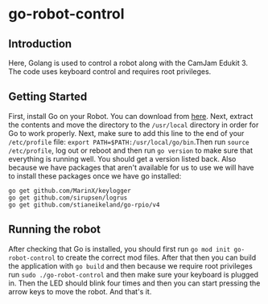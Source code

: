 # go-robot-control

## Introduction

Here, Golang is used to control a robot along with the CamJam Edukit 3. The code uses keyboard control and requires root privileges. 

## Getting Started

First, install Go on your Robot. You can download from [here](https://go.dev/dl/). Next, extract the contents and move the directory to the `/usr/local` directory in order for Go to work properly. Next, make sure to add this line to the end of your `/etc/profile` file: `export PATH=$PATH:/usr/local/go/bin`.Then run `source /etc/profile`, log out or reboot and then run `go version` to make sure that everything is running well. You should get a version listed back. Also because we have packages that aren't available for us to use we will have to install these packages once we have go installed:

```
go get github.com/MarinX/keylogger
go get github.com/sirupsen/logrus
go get github.com/stianeikeland/go-rpio/v4
```

## Running the robot

After checking that Go is installed, you should first run `go mod init go-robot-control` to create the correct mod files. After that then you can build the application with `go build` and then because we require root privileges run `sudo ./go-robot-control` and then make sure your keyboard is plugged in. Then the LED should blink four times and then you can start pressing the arrow keys to move the robot. And that's it.
